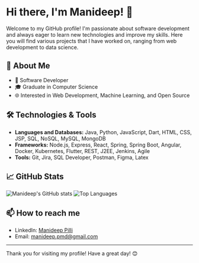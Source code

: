 # Hi there, I'm Manideep! 👋

Welcome to my GitHub profile! I'm passionate about software development and always eager to learn new technologies and improve my skills. Here you will find various projects that I have worked on, ranging from web development to data science.

## 🚀 About Me

- 💼 Software Developer
- 🎓 Graduate in Computer Science
- 🌐 Interested in Web Development, Machine Learning, and Open Source

## 🛠️ Technologies & Tools

- **Languages and Databases:** Java, Python, JavaScript, Dart, HTML, CSS, JSP, SQL, NoSQL, MySQL, MongoDB
- **Frameworks:** Node.js, Express, React, Spring, Spring Boot, Angular, Docker, Kubernetes, Flutter, REST, J2EE, Jenkins, Agile
- **Tools:** Git, Jira, SQL Developer, Postman, Figma, Latex

## 📈 GitHub Stats

![Manideep's GitHub stats](https://github-readme-stats.vercel.app/api?username=manideeppmdmd&show_icons=true&theme=radical)
![Top Languages](https://github-readme-stats.vercel.app/api/top-langs/?username=manideeppmdmd&layout=compact&theme=radical)

## 📫 How to reach me

- LinkedIn: [Manideep Pilli](https://www.linkedin.com/in/manideep-pilli/)
- Email: manideep.pmd@gmail.com

---

Thank you for visiting my profile! Have a great day! 😊
